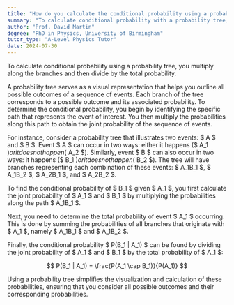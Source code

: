 ```yaml
---
title: "How do you calculate the conditional probability using a probability tree?"
summary: "To calculate conditional probability with a probability tree, multiply the probabilities along the branches and then divide by the total probability."
author: "Prof. David Martin"
degree: "PhD in Physics, University of Birmingham"
tutor_type: "A-Level Physics Tutor"
date: 2024-07-30
---
```


To calculate conditional probability using a probability tree, you multiply along the branches and then divide by the total probability.

A probability tree serves as a visual representation that helps you outline all possible outcomes of a sequence of events. Each branch of the tree corresponds to a possible outcome and its associated probability. To determine the conditional probability, you begin by identifying the specific path that represents the event of interest. You then multiply the probabilities along this path to obtain the joint probability of the sequence of events.

For instance, consider a probability tree that illustrates two events: $ A $ and $ B $. Event $ A $ can occur in two ways: either it happens ($ A_1 $) or it does not happen ($ A_2 $). Similarly, event $ B $ can also occur in two ways: it happens ($ B_1 $) or it does not happen ($ B_2 $). The tree will have branches representing each combination of these events: $ A_1B_1 $, $ A_1B_2 $, $ A_2B_1 $, and $ A_2B_2 $. 

To find the conditional probability of $ B_1 $ given $ A_1 $, you first calculate the joint probability of $ A_1 $ and $ B_1 $ by multiplying the probabilities along the path $ A_1B_1 $.

Next, you need to determine the total probability of event $ A_1 $ occurring. This is done by summing the probabilities of all branches that originate with $ A_1 $, namely $ A_1B_1 $ and $ A_1B_2 $. 

Finally, the conditional probability $ P(B_1 | A_1) $ can be found by dividing the joint probability of $ A_1 $ and $ B_1 $ by the total probability of $ A_1 $:

$$
P(B_1 | A_1) = \frac{P(A_1 \cap B_1)}{P(A_1)}
$$

Using a probability tree simplifies the visualization and calculation of these probabilities, ensuring that you consider all possible outcomes and their corresponding probabilities.
    